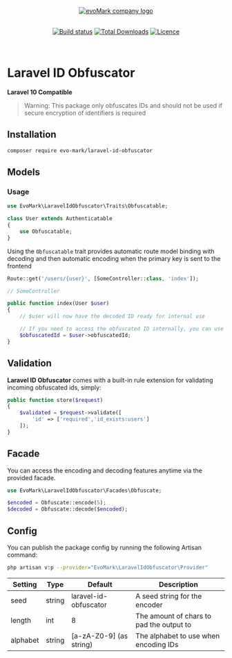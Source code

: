 <a href="https://evomark.co.uk" target="_blank" alt="Link to evoMark's website" style="text-align:center;display:block">
    <picture>
      <source media="(prefers-color-scheme: dark)" srcset="https://evomark.co.uk/wp-content/uploads/static/evomark-logo--dark.svg">
      <source media="(prefers-color-scheme: light)" srcset="https://evomark.co.uk/wp-content/uploads/static/evomark-logo--light.svg">
      <img alt="evoMark company logo" src="https://evomark.co.uk/wp-content/uploads/static/evomark-logo--light.svg" style="max-height: 50px; max-width:100%">
    </picture>
</a>
<br />
<p align="center">
    <a href="https://packagist.org/packages/evo-mark/laravel-id-obfuscator"><img src="https://img.shields.io/packagist/v/evo-mark/laravel-id-obfuscator?logo=packagist&logoColor=white" alt="Build status" /></a>
    <a href="https://packagist.org/packages/evo-mark/laravel-id-obfuscator"><img src="https://img.shields.io/packagist/dt/evo-mark/laravel-id-obfuscator" alt="Total Downloads"></a>
    <a href="https://packagist.org/packages/evo-mark/laravel-id-obfuscator"><img src="https://img.shields.io/packagist/l/evo-mark/laravel-id-obfuscator" alt="Licence"></a>
</p>
<br />

# Laravel ID Obfuscator

**Laravel 10 Compatible**

> Warning: This package only obfuscates IDs and should not be used if secure encryption of identifiers is required

## Installation

```bash
composer require evo-mark/laravel-id-obfuscator
```

## Models

### Usage

```php
use EvoMark\LaravelIdObfuscator\Traits\Obfuscatable;

class User extends Authenticatable
{
    use Obfuscatable;
}
```

Using the `Obfuscatable` trait provides automatic route model binding with decoding and then automatic encoding when the primary key is sent to the frontend

```php
Route::get('/users/{user}', [SomeController::class, 'index']);

// SomeController

public function index(User $user)
{
    // $user will now have the decoded ID ready for internal use

    // If you need to access the obfuscated ID internally, you can use
    $obfuscatedId = $user->obfuscatedId;
}
```

## Validation

**Laravel ID Obfuscator** comes with a built-in rule extension for validating incoming obfuscated ids, simply:

```php
public function store($request)
{
    $validated = $request->validate([
        'id' => ['required','id_exists:users']
    ]);
}
```

## Facade

You can access the encoding and decoding features anytime via the provided facade.

```php
use EvoMark\LaravelIdObfuscator\Facades\Obfuscate;

$encoded = Obfuscate::encode(5);
$decoded = Obfuscate::decode($encoded);
```

## Config

You can publish the package config by running the following Artisan command:

```bash
php artisan v:p --provider="EvoMark\LaravelIdObfuscator\Provider"
```

| Setting  | Type   | Default                 | Description                              |
| -------- | ------ | ----------------------- | ---------------------------------------- |
| seed     | string | laravel-id-obfuscator   | A seed string for the encoder            |
| length   | int    | 8                       | The amount of chars to pad the output to |
| alphabet | string | [a-zA-Z0-9] (as string) | The alphabet to use when encoding IDs    |
